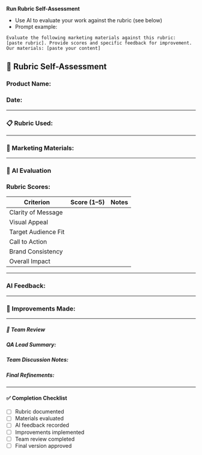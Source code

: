 **Run Rubric Self-Assessment**
- Use AI to evaluate your work against the rubric (see below)
- Prompt example:
```
Evaluate the following marketing materials against this rubric:
[paste rubric]. Provide scores and specific feedback for improvement.
Our materials: [paste your content]
```
## 🧪 Rubric Self-Assessment

### Product Name:
<!-- e.g., "SuperWidget Pro" -->

### Date:
<!-- e.g., "2025-10-08" -->

---

### 📋 Rubric Used:
<!-- Paste rubric criteria here or link to RUBRIC.md -->

---

### 📄 Marketing Materials:
<!-- Paste or link to the marketing content being evaluated -->

---

### 🤖 AI Evaluation

### Rubric Scores:
| Criterion | Score (1–5) | Notes |
|----------|-------------|-------|
| Clarity of Message |             |       |
| Visual Appeal      |             |       |
| Target Audience Fit|             |       |
| Call to Action     |             |       |
| Brand Consistency  |             |       |
| Overall Impact     |             |       |

<!-- Add or adjust criteria as needed -->

---

### AI Feedback:
<!-- Paste AI-generated feedback here -->

---

### 🔧 Improvements Made:
<!-- Describe changes made based on AI feedback -->

---

##### 👥 Team Review

##### QA Lead Summary:
<!-- QA lead summarizes rubric scores and findings -->

##### Team Discussion Notes:
<!-- Key points from team discussion -->

##### Final Refinements:
<!-- List final changes made after team review -->

---

#### ✅ Completion Checklist

- [ ] Rubric documented
- [ ] Materials evaluated
- [ ] AI feedback recorded
- [ ] Improvements implemented
- [ ] Team review completed
- [ ] Final version approved
